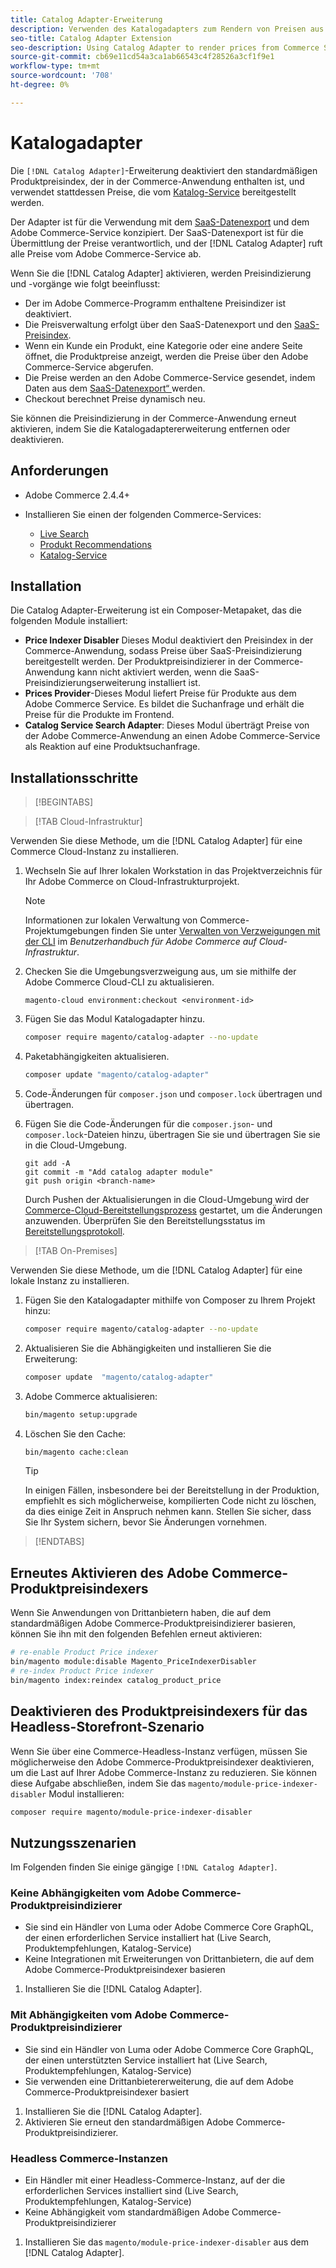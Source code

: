```yaml
---
title: Catalog Adapter-Erweiterung
description: Verwenden des Katalogadapters zum Rendern von Preisen aus Commerce Services
seo-title: Catalog Adapter Extension
seo-description: Using Catalog Adapter to render prices from Commerce Services
source-git-commit: cb69e11cd54a3ca1ab66543c4f28526a3cf1f9e1
workflow-type: tm+mt
source-wordcount: '708'
ht-degree: 0%

---
```


# Katalogadapter

Die `[!DNL Catalog Adapter]`-Erweiterung deaktiviert den standardmäßigen Produktpreisindex, der in der Commerce-Anwendung enthalten ist, und verwendet stattdessen Preise, die vom [Katalog-Service](../catalog-service/overview.md) bereitgestellt werden.

Der Adapter ist für die Verwendung mit dem [SaaS-Datenexport](../data-export/overview.md) und dem Adobe Commerce-Service konzipiert. Der SaaS-Datenexport ist für die Übermittlung der Preise verantwortlich, und der [!DNL Catalog Adapter] ruft alle Preise vom Adobe Commerce-Service ab.

Wenn Sie die [!DNL Catalog Adapter] aktivieren, werden Preisindizierung und -vorgänge wie folgt beeinflusst:

- Der im Adobe Commerce-Programm enthaltene Preisindizer ist deaktiviert.
- Die Preisverwaltung erfolgt über den SaaS-Datenexport und den [SaaS-Preisindex](price-indexing.md).
- Wenn ein Kunde ein Produkt, eine Kategorie oder eine andere Seite öffnet, die Produktpreise anzeigt, werden die Preise über den Adobe Commerce-Service abgerufen.
- Die Preise werden an den Adobe Commerce-Service gesendet, indem Daten aus dem [SaaS-Datenexport“ ](../data-export/overview.md) werden.
- Checkout berechnet Preise dynamisch neu.

Sie können die Preisindizierung in der Commerce-Anwendung erneut aktivieren, indem Sie die Katalogadaptererweiterung entfernen oder deaktivieren.

## Anforderungen

- Adobe Commerce 2.4.4+
- Installieren Sie einen der folgenden Commerce-Services:

   - [Live Search](../live-search/install.md)
   - [Produkt Recommendations](../product-recommendations/install-configure.md)
   - [Katalog-Service](../catalog-service/installation.md)

## Installation

Die Catalog Adapter-Erweiterung ist ein Composer-Metapaket, das die folgenden Module installiert:

- **Price Indexer Disabler** Dieses Modul deaktiviert den Preisindex in der Commerce-Anwendung, sodass Preise über SaaS-Preisindizierung bereitgestellt werden. Der Produktpreisindizierer in der Commerce-Anwendung kann nicht aktiviert werden, wenn die SaaS-Preisindizierungserweiterung installiert ist.
- **Prices Provider**-Dieses Modul liefert Preise für Produkte aus dem Adobe Commerce Service. Es bildet die Suchanfrage und erhält die Preise für die Produkte im Frontend.
- **Catalog Service Search Adapter**: Dieses Modul überträgt Preise von der Adobe Commerce-Anwendung an einen Adobe Commerce-Service als Reaktion auf eine Produktsuchanfrage.

## Installationsschritte

>[!BEGINTABS]

>[!TAB Cloud-Infrastruktur]

Verwenden Sie diese Methode, um die [!DNL Catalog Adapter] für eine Commerce Cloud-Instanz zu installieren.

1. Wechseln Sie auf Ihrer lokalen Workstation in das Projektverzeichnis für Ihr Adobe Commerce on Cloud-Infrastrukturprojekt.

   >[!NOTE]
   >
   >Informationen zur lokalen Verwaltung von Commerce-Projektumgebungen finden Sie unter [Verwalten von Verzweigungen mit der CLI](https://experienceleague.adobe.com/en/docs/commerce-cloud-service/user-guide/develop/cli-branches) im _Benutzerhandbuch für Adobe Commerce auf Cloud-Infrastruktur_.

1. Checken Sie die Umgebungsverzweigung aus, um sie mithilfe der Adobe Commerce Cloud-CLI zu aktualisieren.

   ```shell
   magento-cloud environment:checkout <environment-id>
   ```

1. Fügen Sie das Modul Katalogadapter hinzu.

   ```bash
   composer require magento/catalog-adapter --no-update
   ```

1. Paketabhängigkeiten aktualisieren.

   ```bash
   composer update "magento/catalog-adapter"
   ```

1. Code-Änderungen für `composer.json` und `composer.lock` übertragen und übertragen.

1. Fügen Sie die Code-Änderungen für die `composer.json`- und `composer.lock`-Dateien hinzu, übertragen Sie sie und übertragen Sie sie in die Cloud-Umgebung.

   ```shell
   git add -A
   git commit -m "Add catalog adapter module"
   git push origin <branch-name>
   ```

   Durch Pushen der Aktualisierungen in die Cloud-Umgebung wird der [Commerce-Cloud-Bereitstellungsprozess](https://experienceleague.adobe.com/en/docs/commerce-cloud-service/user-guide/develop/deploy/process) gestartet, um die Änderungen anzuwenden. Überprüfen Sie den Bereitstellungsstatus im [Bereitstellungsprotokoll](https://experienceleague.adobe.com/en/docs/commerce-cloud-service/user-guide/develop/test/log-locations#deploy-log).

>[!TAB On-Premises]

Verwenden Sie diese Methode, um die [!DNL Catalog Adapter] für eine lokale Instanz zu installieren.

1. Fügen Sie den Katalogadapter mithilfe von Composer zu Ihrem Projekt hinzu:

   ```bash
   composer require magento/catalog-adapter --no-update
   ```

1. Aktualisieren Sie die Abhängigkeiten und installieren Sie die Erweiterung:

   ```bash
   composer update  "magento/catalog-adapter"
   ```

1. Adobe Commerce aktualisieren:

   ```bash
   bin/magento setup:upgrade
   ```

1. Löschen Sie den Cache:

   ```bash
   bin/magento cache:clean
   ```

   >[!TIP]
   >
   >In einigen Fällen, insbesondere bei der Bereitstellung in der Produktion, empfiehlt es sich möglicherweise, kompilierten Code nicht zu löschen, da dies einige Zeit in Anspruch nehmen kann. Stellen Sie sicher, dass Sie Ihr System sichern, bevor Sie Änderungen vornehmen.

>[!ENDTABS]


## Erneutes Aktivieren des Adobe Commerce-Produktpreisindexers

Wenn Sie Anwendungen von Drittanbietern haben, die auf dem standardmäßigen Adobe Commerce-Produktpreisindizierer basieren, können Sie ihn mit den folgenden Befehlen erneut aktivieren:

```bash
# re-enable Product Price indexer
bin/magento module:disable Magento_PriceIndexerDisabler
# re-index Product Price indexer
bin/magento index:reindex catalog_product_price
```

## Deaktivieren des Produktpreisindexers für das Headless-Storefront-Szenario

Wenn Sie über eine Commerce-Headless-Instanz verfügen, müssen Sie möglicherweise den Adobe Commerce-Produktpreisindexer deaktivieren, um die Last auf Ihrer Adobe Commerce-Instanz zu reduzieren. Sie können diese Aufgabe abschließen, indem Sie das `magento/module-price-indexer-disabler` Modul installieren:

```bash
composer require magento/module-price-indexer-disabler
```

## Nutzungsszenarien

Im Folgenden finden Sie einige gängige `[!DNL Catalog Adapter]`.

### Keine Abhängigkeiten vom Adobe Commerce-Produktpreisindizierer

- Sie sind ein Händler von Luma oder Adobe Commerce Core GraphQL, der einen erforderlichen Service installiert hat (Live Search, Produktempfehlungen, Katalog-Service)
- Keine Integrationen mit Erweiterungen von Drittanbietern, die auf dem Adobe Commerce-Produktpreisindexer basieren

1. Installieren Sie die [!DNL Catalog Adapter].

### Mit Abhängigkeiten vom Adobe Commerce-Produktpreisindizierer

- Sie sind ein Händler von Luma oder Adobe Commerce Core GraphQL, der einen unterstützten Service installiert hat (Live Search, Produktempfehlungen, Katalog-Service)
- Sie verwenden eine Drittanbietererweiterung, die auf dem Adobe Commerce-Produktpreisindexer basiert

1. Installieren Sie die [!DNL Catalog Adapter].
1. Aktivieren Sie erneut den standardmäßigen Adobe Commerce-Produktpreisindizierer.

### Headless Commerce-Instanzen

- Ein Händler mit einer Headless-Commerce-Instanz, auf der die erforderlichen Services installiert sind (Live Search, Produktempfehlungen, Katalog-Service)
- Keine Abhängigkeit vom standardmäßigen Adobe Commerce-Produktpreisindizierer

1. Installieren Sie das `magento/module-price-indexer-disabler` aus dem [!DNL Catalog Adapter].

